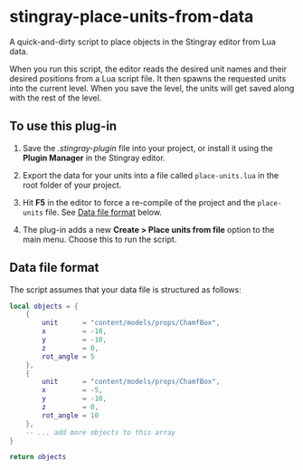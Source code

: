 # stingray-place-units-from-data

A quick-and-dirty script to place objects in the Stingray editor from Lua data.

When you run this script, the editor reads the desired unit names and their desired positions from a Lua script file. It then spawns the requested units into the current level. When you save the level, the units will get saved along with the rest of the level.

## To use this plug-in

1.  Save the *.stingray-plugin* file into your project, or install it using the **Plugin Manager** in the Stingray editor.

2.  Export the data for your units into a file called `place-units.lua` in the root folder of your project.

3.  Hit **F5** in the editor to force a re-compile of the project and the `place-units` file. See [Data file format](#data-file-format) below.
 
4.  The plug-in adds a new **Create > Place units from file** option to the main menu. Choose this to run the script.

## Data file format

The script assumes that your data file is structured as follows:

```lua
local objects = {
    {
        unit      = "content/models/props/ChamfBox",
        x         = -10,
        y         = -10,
        z         = 0,
        rot_angle = 5
    },
    {
        unit      = "content/models/props/ChamfBox",
        x         = -5,
        y         = -10,
        z         = 0,
        rot_angle = 10
    },
    -- ... add more objects to this array
}

return objects
```
